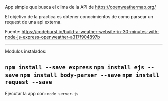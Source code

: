 App simple que busca el clima de la API de https://openweathermap.org/

El objetivo de la practica es obtener conocimientos de como parsear un request de una api externa.

Fuente: https://codeburst.io/build-a-weather-website-in-30-minutes-with-node-js-express-openweather-a317f904897b

---
Modulos instalados:

`npm install --save express`
`npm install ejs --save`
`npm install body-parser --save`
`npm install request --save`
---
Ejecutar la app con:
`node server.js`
